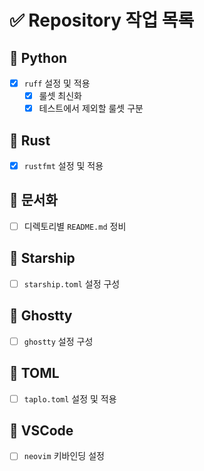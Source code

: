 # ✅ Repository 작업 목록

## 🐍 Python

- [x] `ruff` 설정 및 적용
  - [x] 룰셋 최신화
  - [x] 테스트에서 제외할 룰셋 구분

## 🦀 Rust

- [x] `rustfmt` 설정 및 적용

## 📄 문서화

- [ ] 디렉토리별 `README.md` 정비

## 🌟 Starship

- [ ] `starship.toml` 설정 구성

## 👻 Ghostty

- [ ] `ghostty` 설정 구성

## 🧾 TOML

- [ ] `taplo.toml` 설정 및 적용

## 🧰 VSCode

- [ ] `neovim` 키바인딩 설정
